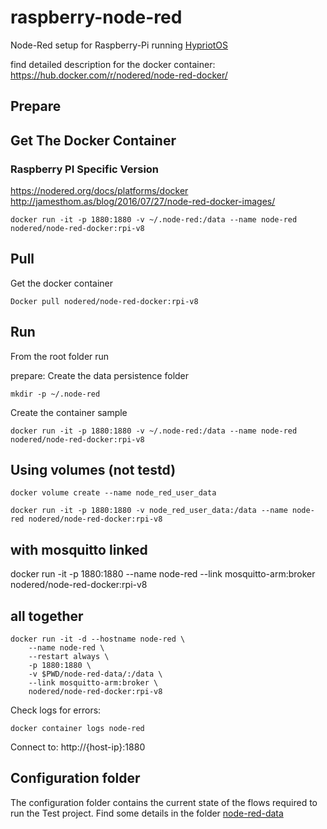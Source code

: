 # raspberry-node-red

Node-Red setup for Raspberry-Pi running [HypriotOS](https://blog.hypriot.com/post/releasing-HypriotOS-1-0/)

find detailed description for the docker container: https://hub.docker.com/r/nodered/node-red-docker/

## Prepare

## Get The Docker Container

### Raspberry PI Specific Version

https://nodered.org/docs/platforms/docker
http://jamesthom.as/blog/2016/07/27/node-red-docker-images/

```
docker run -it -p 1880:1880 -v ~/.node-red:/data --name node-red nodered/node-red-docker:rpi-v8
```

## Pull

Get the docker container

```
Docker pull nodered/node-red-docker:rpi-v8
```

## Run
From the root folder run

prepare:
Create the data persistence folder
```
mkdir -p ~/.node-red
```

Create the container sample
```
docker run -it -p 1880:1880 -v ~/.node-red:/data --name node-red nodered/node-red-docker:rpi-v8
```

## Using volumes (not testd)

```
docker volume create --name node_red_user_data
```

```
docker run -it -p 1880:1880 -v node_red_user_data:/data --name node-red nodered/node-red-docker:rpi-v8
```

## with mosquitto linked
docker run -it -p 1880:1880 --name node-red --link mosquitto-arm:broker nodered/node-red-docker:rpi-v8

## all together

```
docker run -it -d --hostname node-red \
    --name node-red \
    --restart always \
    -p 1880:1880 \
    -v $PWD/node-red-data/:/data \
    --link mosquitto-arm:broker \
    nodered/node-red-docker:rpi-v8
```

Check logs for errors:

```
docker container logs node-red
```

Connect to:
http://{host-ip}:1880

## Configuration folder
The configuration folder contains the current state of the flows required to run the Test project.
Find some details in the folder [node-red-data](node-red-data/)
